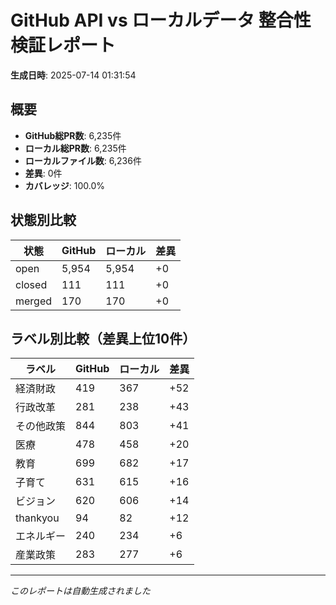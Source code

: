 # GitHub API vs ローカルデータ 整合性検証レポート

**生成日時**: 2025-07-14 01:31:54

## 概要

- **GitHub総PR数**: 6,235件
- **ローカル総PR数**: 6,235件
- **ローカルファイル数**: 6,236件
- **差異**: 0件
- **カバレッジ**: 100.0%

## 状態別比較

| 状態 | GitHub | ローカル | 差異 |
|------|--------|----------|------|
| open | 5,954 | 5,954 | +0 |
| closed | 111 | 111 | +0 |
| merged | 170 | 170 | +0 |

## ラベル別比較（差異上位10件）

| ラベル | GitHub | ローカル | 差異 |
|--------|--------|----------|------|
| 経済財政 | 419 | 367 | +52 |
| 行政改革 | 281 | 238 | +43 |
| その他政策 | 844 | 803 | +41 |
| 医療 | 478 | 458 | +20 |
| 教育 | 699 | 682 | +17 |
| 子育て | 631 | 615 | +16 |
| ビジョン | 620 | 606 | +14 |
| thankyou | 94 | 82 | +12 |
| エネルギー | 240 | 234 | +6 |
| 産業政策 | 283 | 277 | +6 |

---
*このレポートは自動生成されました*
